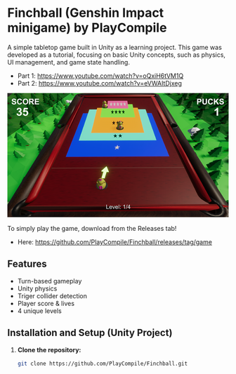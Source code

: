 # Finchball (Genshin Impact minigame) by PlayCompile

A simple tabletop game built in Unity as a learning project. This game was developed as a tutorial, focusing on basic Unity concepts, such as physics, UI management, and game state handling.

- Part 1: https://www.youtube.com/watch?v=oQxiH6tVM1Q
- Part 2: https://www.youtube.com/watch?v=eVWAItDjxeg

![Gameplay Screenshot](Assets/ssFinchball.png)

To simply play the game, download from the Releases tab!
- Here: https://github.com/PlayCompile/Finchball/releases/tag/game

## Features
- Turn-based gameplay
- Unity physics
- Triger collider detection
- Player score & lives
- 4 unique levels

## Installation and Setup (Unity Project)
1. **Clone the repository:**
   ```bash
   git clone https://github.com/PlayCompile/Finchball.git
